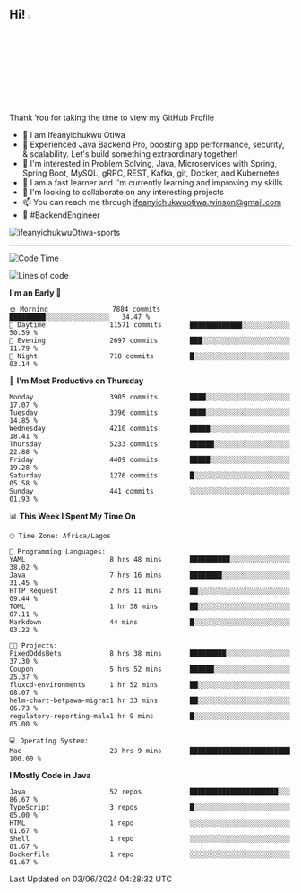 <!-- BLOG-POST-LIST:START --><!-- BLOG-POST-LIST:END -->

## Hi! <img src="https://media.giphy.com/media/hvRJCLFzcasrR4ia7z/giphy.gif" width="4%"> 

Thank You for taking the time to view my GitHub Profile

- 👋 I am Ifeanyichukwu Otiwa
- 🚀 Experienced Java Backend Pro, boosting app performance, security, & scalability. Let's build something extraordinary together!
- 👀 I'm interested in Problem Solving, Java, Microservices with Spring, Spring Boot, MySQL, gRPC, REST, Kafka, git, Docker, and Kubernetes
- 🌱 I am a fast learner and I'm currently learning and improving my skills
- 💞️ I'm looking to collaborate on any interesting projects
- 📫 You can reach me through ifeanyichukwuotiwa.winson@gmail.com
- 🚀 #BackendEngineer

<p align="left" marginTop="10px"> <img src="https://komarev.com/ghpvc/?username=ifeanyichukwuOtiwa-sports&label=Profile%20views&color=0e75b6&style=for-the-badge" alt="ifeanyichukwuOtiwa-sports" /> </p>

***

<!--START_SECTION:waka-->
![Code Time](http://img.shields.io/badge/Code%20Time-2%2C588%20hrs%2017%20mins-blue)

![Lines of code](https://img.shields.io/badge/From%20Hello%20World%20I%27ve%20Written-5.8%20million%20lines%20of%20code-blue)

**I'm an Early 🐤** 

```text
🌞 Morning                7884 commits        █████████░░░░░░░░░░░░░░░░   34.47 % 
🌆 Daytime                11571 commits       █████████████░░░░░░░░░░░░   50.59 % 
🌃 Evening                2697 commits        ███░░░░░░░░░░░░░░░░░░░░░░   11.79 % 
🌙 Night                  718 commits         █░░░░░░░░░░░░░░░░░░░░░░░░   03.14 % 
```
📅 **I'm Most Productive on Thursday** 

```text
Monday                   3905 commits        ████░░░░░░░░░░░░░░░░░░░░░   17.07 % 
Tuesday                  3396 commits        ████░░░░░░░░░░░░░░░░░░░░░   14.85 % 
Wednesday                4210 commits        █████░░░░░░░░░░░░░░░░░░░░   18.41 % 
Thursday                 5233 commits        ██████░░░░░░░░░░░░░░░░░░░   22.88 % 
Friday                   4409 commits        █████░░░░░░░░░░░░░░░░░░░░   19.28 % 
Saturday                 1276 commits        █░░░░░░░░░░░░░░░░░░░░░░░░   05.58 % 
Sunday                   441 commits         ░░░░░░░░░░░░░░░░░░░░░░░░░   01.93 % 
```


📊 **This Week I Spent My Time On** 

```text
🕑︎ Time Zone: Africa/Lagos

💬 Programming Languages: 
YAML                     8 hrs 48 mins       ██████████░░░░░░░░░░░░░░░   38.02 % 
Java                     7 hrs 16 mins       ████████░░░░░░░░░░░░░░░░░   31.45 % 
HTTP Request             2 hrs 11 mins       ██░░░░░░░░░░░░░░░░░░░░░░░   09.44 % 
TOML                     1 hr 38 mins        ██░░░░░░░░░░░░░░░░░░░░░░░   07.11 % 
Markdown                 44 mins             █░░░░░░░░░░░░░░░░░░░░░░░░   03.22 % 

🐱‍💻 Projects: 
FixedOddsBets            8 hrs 38 mins       █████████░░░░░░░░░░░░░░░░   37.30 % 
Coupon                   5 hrs 52 mins       ██████░░░░░░░░░░░░░░░░░░░   25.37 % 
fluxcd-environments      1 hr 52 mins        ██░░░░░░░░░░░░░░░░░░░░░░░   08.07 % 
helm-chart-betpawa-migrat1 hr 33 mins        ██░░░░░░░░░░░░░░░░░░░░░░░   06.73 % 
regulatory-reporting-mala1 hr 9 mins         █░░░░░░░░░░░░░░░░░░░░░░░░   05.00 % 

💻 Operating System: 
Mac                      23 hrs 9 mins       █████████████████████████   100.00 % 
```

**I Mostly Code in Java** 

```text
Java                     52 repos            ██████████████████████░░░   86.67 % 
TypeScript               3 repos             █░░░░░░░░░░░░░░░░░░░░░░░░   05.00 % 
HTML                     1 repo              ░░░░░░░░░░░░░░░░░░░░░░░░░   01.67 % 
Shell                    1 repo              ░░░░░░░░░░░░░░░░░░░░░░░░░   01.67 % 
Dockerfile               1 repo              ░░░░░░░░░░░░░░░░░░░░░░░░░   01.67 % 
```




 Last Updated on 03/06/2024 04:28:32 UTC
<!--END_SECTION:waka-->

<!--
<p align="center">
![trophy](https://github-profile-trophy.vercel.app/?username=ifeanyichukwuOtiwa-sports&theme=onedark) (https://github.com/ryo-ma/github-profile-trophy)
</p>
-->

<!---
ifeanyi-otiwa/ifeanyi-otiwa is a ✨ special ✨ repository because its `README.md` (this file) appears on your GitHub profile.
You can click the Preview link to take a look at your changes.
--->
